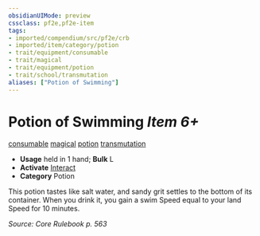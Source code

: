 ```yaml
---
obsidianUIMode: preview
cssclass: pf2e,pf2e-item
tags:
- imported/compendium/src/pf2e/crb
- imported/item/category/potion
- trait/equipment/consumable
- trait/magical
- trait/equipment/potion
- trait/school/transmutation
aliases: ["Potion of Swimming"]
---
```

# Potion of Swimming *Item 6+*  
[consumable](consumable.md)  [magical](magical.md)  [potion](potion.md)  [transmutation](transmutation.md)  

- **Usage** held in 1 hand; **Bulk** L
- **Activate** [Interact](interact.md)
- **Category** Potion

This potion tastes like salt water, and sandy grit settles to the bottom of its container. When you drink it, you gain a swim Speed equal to your land Speed for 10 minutes.

*Source: Core Rulebook p. 563*